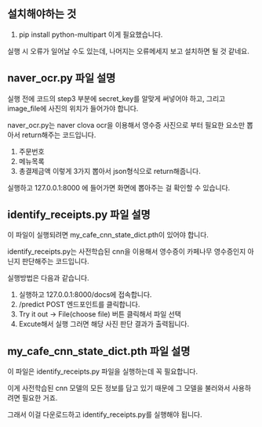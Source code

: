 ## 설치해야하는 것
1. pip install python-multipart
이게 필요했습니다.

실행 시 오류가 일어날 수도 있는데, 나머지는 오류메세지 보고 설치하면 될 것 같네요.

## naver_ocr.py 파일 설명
실행 전에 코드의 step3 부분에 secret_key를 알맞게 써넣어야 하고, 그리고 image_file에 사진의 위치가 들어가야 합니다.

naver_ocr.py는 naver clova ocr을 이용해서 영수증 사진으로 부터 필요한 요소만 뽑아서 return해주는 코드입니다.
1. 주문번호
2. 메뉴목록
3. 총결제금액
이렇게 3가지 뽑아서 json형식으로 return해줍니다.

실행하고 127.0.0.1:8000 에 들어가면 화면에 뽑아주는 걸 확인할 수 있습니다. 

## identify_receipts.py 파일 설명
이 파일이 실행되려면 my_cafe_cnn_state_dict.pth이 있어야 합니다.

identify_receipts.py는 사전학습된 cnn을 이용해서 영수증이 카페나무 영수증인지 아닌지 판단해주는 코드입니다.

실행방법은 다음과 같습니다.
1. 실행하고 127.0.0.1:8000/docs에 접속합니다.
2. /predict POST 엔드포인트를 클릭합니다.
3. Try it out -> File(choose file) 버튼 클릭해서 파일 선택
4. Excute해서 실행
그러면 해당 사진 판단 결과가 출력됩니다.

## my_cafe_cnn_state_dict.pth 파일 설명
이 파일은 identify_receipts.py 파일을 실행하는데 꼭 필요합니다.

이게 사전학습된 cnn 모델의 모든 정보를 담고 있기 때문에 그 모델을 불러와서 사용하려면 필요한 거죠.

그래서 이걸 다운로드하고 identify_receipts.py를 실행해야 됩니다.